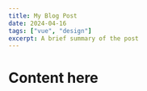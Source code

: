 ```yaml
---
title: My Blog Post
date: 2024-04-16
tags: ["vue", "design"]
excerpt: A brief summary of the post
---
```


# Content here